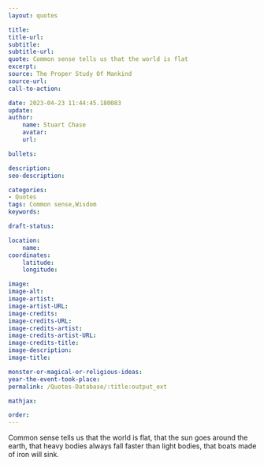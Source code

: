 ```yaml
---
layout: quotes

title:
title-url:
subtitle:
subtitle-url:
quote: Common sense tells us that the world is flat
excerpt:
source: The Proper Study Of Mankind
source-url:
call-to-action:

date: 2023-04-23 11:44:45.180083
update:
author:
    name: Stuart Chase
    avatar:
    url:

bullets:

description:
seo-description:

categories:
- Quotes
tags: Common sense,Wisdom
keywords:

draft-status:

location:
    name:
coordinates:
    latitude:
    longitude:

image:
image-alt:
image-artist:
image-artist-URL:
image-credits:
image-credits-URL:
image-credits-artist:
image-credits-artist-URL:
image-credits-title:
image-description:
image-title:

monster-or-magical-or-religious-ideas:
year-the-event-took-place:
permalink: /Quotes-Database/:title:output_ext

mathjax:

order:
---
```

Common sense tells us that the world is flat, that the sun goes around the earth, that heavy bodies always fall faster than light bodies, that boats made of iron will sink.